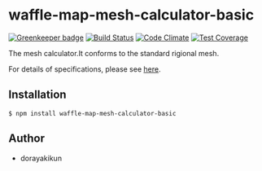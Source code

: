 # waffle-map-mesh-calculator-basic

[![Greenkeeper badge](https://badges.greenkeeper.io/dorayakikun/waffle-map-mesh-calculator-basic.svg)](https://greenkeeper.io/)
[![Build Status](https://travis-ci.org/dorayakikun/waffle-map-mesh-calculator-basic.svg?branch=master)](https://travis-ci.org/dorayakikun/waffle-map-mesh-calculator-basic)
[![Code Climate](https://codeclimate.com/github/dorayakikun/waffle-map-mesh-calculator-basic/badges/gpa.svg)](https://codeclimate.com/github/dorayakikun/waffle-map-mesh-calculator-basic)
[![Test Coverage](https://codeclimate.com/github/dorayakikun/waffle-map-mesh-calculator-basic/badges/coverage.svg)](https://codeclimate.com/github/dorayakikun/waffle-map-mesh-calculator-basic/coverage)

The mesh calculator.It conforms to the standard rigional mesh.

For details of specifications, please see [here](https://ja.wikipedia.org/wiki/%E5%9C%B0%E5%9F%9F%E3%83%A1%E3%83%83%E3%82%B7%E3%83%A5).

## Installation
```
$ npm install waffle-map-mesh-calculator-basic
```

## Author
- dorayakikun